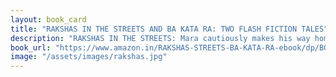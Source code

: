 ```yaml
---
layout: book_card
title: "RAKSHAS IN THE STREETS AND BA KATA RA: TWO FLASH FICTION TALES"
description: "RAKSHAS IN THE STREETS: Mara cautiously makes his way home in the night amidst the fear of coming face to face with the rumoured Rakshas of his village. The Rakshas exists but is quite different from what Mara imagined it to be. Find out about the Rakshas and its victims in Rakshas in the streets - The demon by the peepal tree. BA KATA RA: Rajeev has perfected his Kite-o-matic for this year's kite flying festival. There remain no more kites in the sky apart from his own. Will Gargi be able to subdue the kite-o-matic or will she finally relinquish her title as the undisputed champion of the sky? Find out more in Ba Kata Ra - A fight for the sky."
book_url: "https://www.amazon.in/RAKSHAS-STREETS-BA-KATA-RA-ebook/dp/B0D3GC5GJ2"
image: "/assets/images/rakshas.jpg"
---
```



